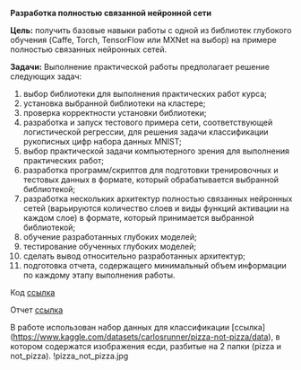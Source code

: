 **Разработка полностью связанной нейронной сети**

**Цель:** получить базовые навыки работы с одной из библиотек глубокого
обучения (Caffe, Torch, TensorFlow или MXNet на выбор) на примере
полностью связанных нейронных сетей.

**Задачи:** Выполнение практической работы предполагает решение следующих задач:
1. выбор библиотеки для выполнения практических работ курса;
2. установка выбранной библиотеки на кластере;
3. проверка корректности установки библиотеки;
4. разработка и запуск тестового примера сети, соответствующей логистической регрессии, для решения задачи классификации рукописных цифр набора данных MNIST;
5. выбор практической задачи компьютерного зрения для выполнения практических работ;
6. разработка программ/скриптов для подготовки тренировочных и тестовых данных в формате, который обрабатывается выбранной библиотекой;
7. разработка нескольких архитектур полностью связанных нейронных сетей (варьируются количество слоев и виды функций активации на каждом слое) в формате, который принимается выбранной библиотекой;
8. обучение разработанных глубоких моделей;
8. тестирование обученных глубоких моделей;
9. сделать вывод относительно разработанных архитектур;
10. подготовка отчета, содержащего минимальный объем информации по каждому этапу выполнения работы.

Код [ссылка](lab2.ipynb)

Отчет [ссылка](Отчет_Лаб2.docx) 

В работе использован набор данных для классификации [ссылка] (https://www.kaggle.com/datasets/carlosrunner/pizza-not-pizza/data), в котором содержатся изображения есди, разбитые на 2 папки (pizza и not_pizza). 
!pizza_not_pizza.jpg


